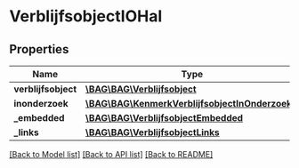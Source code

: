 # VerblijfsobjectIOHal

## Properties
Name | Type | Description | Notes
------------ | ------------- | ------------- | -------------
**verblijfsobject** | [**\BAG\BAG\Verblijfsobject**](Verblijfsobject.md) |  | 
**inonderzoek** | [**\BAG\BAG\KenmerkVerblijfsobjectInOnderzoek[]**](KenmerkVerblijfsobjectInOnderzoek.md) |  | [optional] 
**_embedded** | [**\BAG\BAG\VerblijfsobjectEmbedded**](VerblijfsobjectEmbedded.md) |  | [optional] 
**_links** | [**\BAG\BAG\VerblijfsobjectLinks**](VerblijfsobjectLinks.md) |  | [optional] 

[[Back to Model list]](../../README.md#documentation-for-models) [[Back to API list]](../../README.md#documentation-for-api-endpoints) [[Back to README]](../../README.md)

